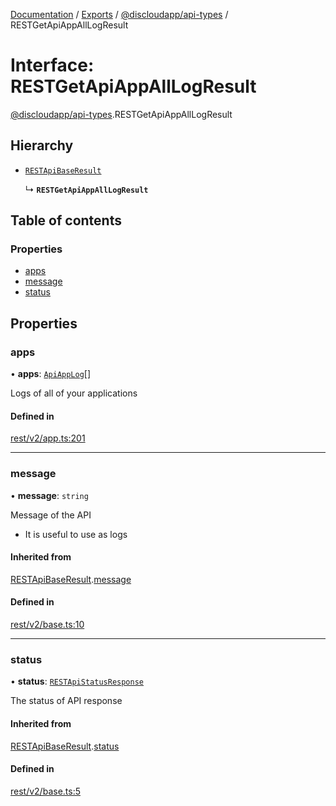 [Documentation](../README.md) / [Exports](../modules.md) / [@discloudapp/api-types](../modules/discloudapp_api_types.md) / RESTGetApiAppAllLogResult

# Interface: RESTGetApiAppAllLogResult

[@discloudapp/api-types](../modules/discloudapp_api_types.md).RESTGetApiAppAllLogResult

## Hierarchy

- [`RESTApiBaseResult`](discloudapp_api_types.RESTApiBaseResult.md)

  ↳ **`RESTGetApiAppAllLogResult`**

## Table of contents

### Properties

- [apps](discloudapp_api_types.RESTGetApiAppAllLogResult.md#apps)
- [message](discloudapp_api_types.RESTGetApiAppAllLogResult.md#message)
- [status](discloudapp_api_types.RESTGetApiAppAllLogResult.md#status)

## Properties

### apps

• **apps**: [`ApiAppLog`](discloudapp_api_types.ApiAppLog.md)[]

Logs of all of your applications

#### Defined in

[rest/v2/app.ts:201](https://github.com/discloud/discloud.app/blob/a142e7d/packages/api-types/rest/v2/app.ts#L201)

___

### message

• **message**: `string`

Message of the API
- It is useful to use as logs

#### Inherited from

[RESTApiBaseResult](discloudapp_api_types.RESTApiBaseResult.md).[message](discloudapp_api_types.RESTApiBaseResult.md#message)

#### Defined in

[rest/v2/base.ts:10](https://github.com/discloud/discloud.app/blob/a142e7d/packages/api-types/rest/v2/base.ts#L10)

___

### status

• **status**: [`RESTApiStatusResponse`](../modules/discloudapp_api_types.md#restapistatusresponse)

The status of API response

#### Inherited from

[RESTApiBaseResult](discloudapp_api_types.RESTApiBaseResult.md).[status](discloudapp_api_types.RESTApiBaseResult.md#status)

#### Defined in

[rest/v2/base.ts:5](https://github.com/discloud/discloud.app/blob/a142e7d/packages/api-types/rest/v2/base.ts#L5)
